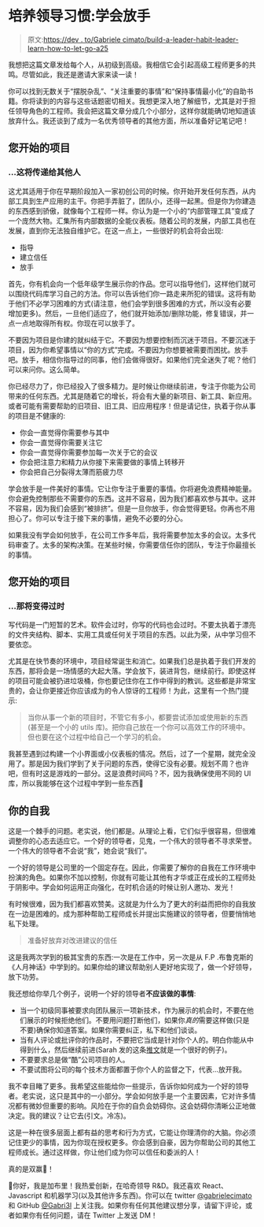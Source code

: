 # 培养领导习惯:学会放手

> 原文:[https://dev . to/Gabriele cimato/build-a-leader-habit-leader-learn-how-to-let-go-a25](https://dev.to/gabrielecimato/build-a-leader-habit-learn-how-to-let-go-a25)

我想把这篇文章发给每个人，从初级到高级。我相信它会引起高级工程师更多的共鸣。尽管如此，我还是邀请大家来读一读！

你可以找到无数关于“摆脱杂乱”、“关注重要的事情”和“保持事情最小化”的自助书籍。你将读到的内容与这些话题密切相关。我想更深入地了解细节，尤其是对于担任领导角色的工程师。我会把这篇文章分成几个小部分，这样你就能确切地知道该放弃什么。我还谈到了成为一名优秀领导者的其他方面，所以准备好记笔记吧！

## [](#projects-you-started)您开始的项目

### [](#that-will-be-passed-on-to-someone-else)...这将传递给其他人

这尤其适用于你在早期阶段加入一家初创公司的时候。你开始开发任何东西，从内部工具到生产应用的主干。你把手弄脏了，团队小，还得一起黑。但是你为你建造的东西感到骄傲，就像每个工程师一样。你认为是一个小的“内部管理工具”变成了一个庞然大物。汇集所有内部数据的全能仪表板。随着公司的发展，内部工具也在发展，直到你无法独自维护它。在这一点上，一些很好的机会将会出现:

*   指导
*   建立信任
*   放手

首先，你有机会向一个低年级学生展示你的作品。您可以指导他们，这样他们就可以围绕代码库学习自己的方法。你可以告诉他们你一路走来所犯的错误。这将有助于他们不必学习困难的方式(请注意，他们会学到很多困难的方式，所以没有必要增加更多)。然后，一旦他们适应了，他们就开始添加/删除功能，修复错误，并一点一点地取得所有权。你现在可以放手了。

不要因为项目是你建的就纠结于它。不要因为想要控制而沉迷于项目。不要沉迷于项目，因为你希望事情以“你的方式”完成。不要因为你想要被需要而困扰。放手吧。放手，相信你指导过的同事，他们会做得很好。如果他们完全迷失了呢？他们可以来问你。这么简单。

你已经尽力了，你已经投入了很多精力。是时候让你继续前进，专注于你能为公司带来的任何东西。尤其是随着它的增长，将会有大量的新项目、新工具、新应用。或者可能有需要帮助的旧项目、旧工具、旧应用程序！但是请记住，执着于你从事的项目是不健康的:

*   你会一直觉得你需要参与其中
*   你会一直觉得你需要关注它
*   你会一直觉得你需要参加每一次关于它的会议
*   你会把注意力和精力从你接下来需要做的事情上转移开
*   你会把自己分裂得太薄而筋疲力尽

学会放手是一件美好的事情。它让你专注于重要的事情。你将避免浪费精神能量。你会避免控制那些不需要你的东西。这并不容易，因为我们都喜欢参与其中。这并不容易，因为我们会感到“被排挤”。但是一旦你放手，你会觉得更轻。你再也不用担心了。你可以专注于接下来的事情，避免不必要的分心。

如果我没有学会如何放手，在公司工作多年后，我将需要参加太多的会议。太多代码审查了。太多的架构决策。在某些时候，你需要信任你的团队，专注于你最擅长的事情。

## [](#projects-you-started)您开始的项目

### [](#that-will-become-obsolete)...那将变得过时

写代码是一门短暂的艺术。软件会过时，你写的代码也会过时。不要太执着于漂亮的文件夹结构、脚本、实用工具或任何关于项目的东西。以此为荣，从中学习但不要依恋。

尤其是在快节奏的环境中，项目经常诞生和消亡。如果我们总是执着于我们开发的东西，那将会是一场情感的大起大落。学会放下，装进背包，继续前行。即使这样的项目可能会被扔进垃圾桶，你也要记住你在工作中得到的教训。这些都是非常宝贵的，会让你更接近你应该成为的令人惊讶的工程师！为此，这里有一个热门提示:

> 当你从事一个新的项目时，不管它有多小，都要尝试添加或使用新的东西(甚至是一个小的 utils 库)。把你自己放在一个你可以高效工作的环境中。但也要在这个过程中给自己一个学习的机会。

我甚至遇到过构建一个小界面或小仪表板的情况。然后，过了一个星期，就完全没用了。那是因为我们学到了关于问题的东西，使得它没有必要。规划不周？也许吧，但有时这是游戏的一部分。这是浪费时间吗？不，因为我确保使用不同的 UI 库，所以我能够在这个过程中学到一些东西💪

## [](#your-ego)你的自我

这是一个棘手的问题。老实说，他们都是。从理论上看，它们似乎很容易，但很难调整你的心态去适应它。一个好的领导者，见鬼，一个伟大的领导者不寻求荣誉。一个伟大的领导者不会说“我”，她会说“我们”。

一个好的领导是公司里的一个固定存在。因此，你需要了解你的自我在工作环境中扮演的角色。如果你不加以控制，你就有可能让其他有才华或正在成长的工程师处于阴影中。学会如何运用正向强化，在时机合适的时候让别人邀功、发光！

有时候很难，因为我们都喜欢赞美。这就是为什么为了更大的利益而把你的自我放在一边是困难的。成为那种帮助工程师成长并提出实施建议的领导者，但要悄悄地私下处理。

> 准备好放弃对改进建议的信任

这是我两次学到的极其宝贵的东西:一次是在工作中，另一次是从 F.P .布鲁克斯的《人月神话》中学到的。如果你给的建议帮助别人更好地实现了，做一个好领导，放下功劳。

我还想给你举几个例子，说明一个好的领导者**不应该做的事情**:

*   当一个初级同事被要求向团队展示一项新技术，作为展示的机会时，不要在他们展示的时候拒绝他们。不要用问题打断他们，如果你*真的*需要这样做(只是不要)确保你知道答案。如果你需要纠正，私下和他们谈谈。
*   当有人评论或批评你的作品时，不要把它当成是针对你个人的。明白你能从中得到什么，然后继续前进(Sarah 发的这条[推文](https://twitter.com/sarah_edo/status/1100241015338819585?s=19)就是一个很好的例子)。
*   不要要求总是做“酷”公司项目的人。
*   不要试图将公司的每个技术方面都置于你个人的监督之下，代表...放开我。

我不幸目睹了更多。我希望这些能给你一些提示，告诉你如何成为一个好的领导者。老实说，这只是其中的一小部分。学会如何放手是一个主要因素，它对许多情况都有微妙但重要的影响。风险在于你的自负会妨碍你。这会妨碍你清晰公正地做决定。我的建议？让它去(引文。冷冻)。

这是一种在很多层面上都有益的思考和行为方式，它能让你理清你的大脑。你必须记住更少的事情，因为你现在授权更多。你会感到自豪，因为你帮助公司的其他工程师成长。通过这样做，你让他们成为你可以信任和委派的人！

真的是双赢🎉！

👋你好，我是加布里！我热爱创新，在哈奇领导 R&D。我还喜欢 React、Javascript 和机器学习(以及其他许多东西)。你可以在 twitter [@gabrielecimato](https://twitter.com/gabrielecimato) 和 GitHub [@Gabri3l](https://github.com/Gabri3l) 上关注我。如果你有任何其他建议想分享，请留下评论，或者如果你有任何问题，请在 Twitter 上发送 DM！